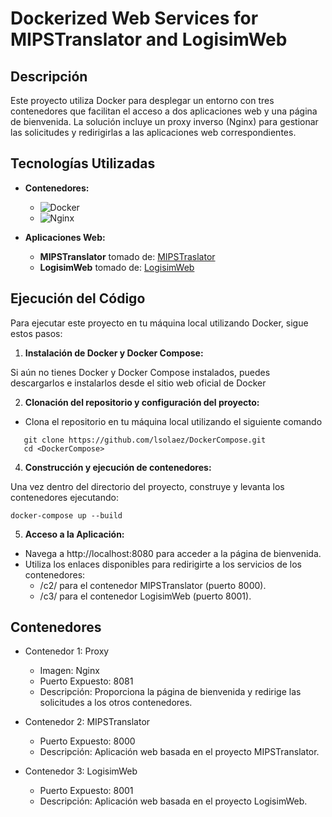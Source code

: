# Dockerized Web Services for MIPSTranslator and LogisimWeb

## Descripción

Este proyecto utiliza Docker para desplegar un entorno con tres contenedores que facilitan el acceso a dos aplicaciones web y una página de bienvenida. La solución incluye un proxy inverso (Nginx) para gestionar las solicitudes y redirigirlas a las aplicaciones web correspondientes.

## Tecnologías Utilizadas

- **Contenedores:**
  - ![Docker](https://img.shields.io/badge/Docker-2496ED?style=for-the-badge&logo=docker&logoColor=white)
  - ![Nginx](https://img.shields.io/badge/Nginx-009639?style=for-the-badge&logo=nginx&logoColor=white)

- **Aplicaciones Web:**
  - **MIPSTranslator** tomado de: [MIPSTraslator](https://github.com/proyectosingenieriauninorte/MIPSTranslator.git)
  - **LogisimWeb** tomado de: [LogisimWeb](https://github.com/proyectosingenieriauninorte/LogisimWeb.git)


## Ejecución del Código
Para ejecutar este proyecto en tu máquina local utilizando Docker, sigue estos pasos:

1. **Instalación de Docker y Docker Compose:**

Si aún no tienes Docker y Docker Compose instalados, puedes descargarlos e instalarlos desde el sitio web oficial de Docker

2. **Clonación del repositorio y configuración del proyecto:**

 - Clona el repositorio en tu máquina local utilizando el siguiente comando
```plaintext
   git clone https://github.com/lsolaez/DockerCompose.git
   cd <DockerCompose>
```

4. **Construcción y ejecución de contenedores:**

  Una vez dentro del directorio del proyecto, construye y levanta los contenedores ejecutando:
```plaintext
docker-compose up --build
```

5. **Acceso a la Aplicación:**

- Navega a http://localhost:8080 para acceder a la página de bienvenida.
- Utiliza los enlaces disponibles para redirigirte a los servicios de los contenedores:
  - /c2/ para el contenedor MIPSTranslator (puerto 8000).
  - /c3/ para el contenedor LogisimWeb (puerto 8001).
 
## Contenedores
- Contenedor 1: Proxy
  - Imagen: Nginx
  - Puerto Expuesto: 8081
  - Descripción: Proporciona la página de bienvenida y redirige las solicitudes a los otros contenedores.

- Contenedor 2: MIPSTranslator
  - Puerto Expuesto: 8000
  - Descripción: Aplicación web basada en el proyecto MIPSTranslator.

- Contenedor 3: LogisimWeb
  - Puerto Expuesto: 8001
  - Descripción: Aplicación web basada en el proyecto LogisimWeb.
